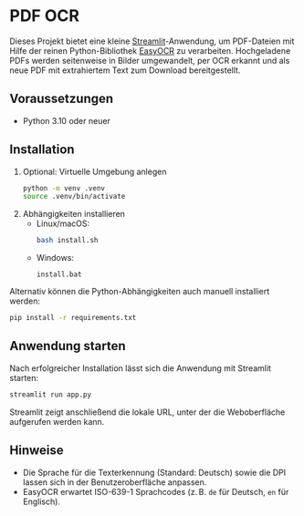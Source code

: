 # PDF OCR

Dieses Projekt bietet eine kleine [Streamlit](https://streamlit.io)-Anwendung, um PDF-Dateien mit Hilfe der reinen Python-Bibliothek [EasyOCR](https://github.com/JaidedAI/EasyOCR) zu verarbeiten. Hochgeladene PDFs werden seitenweise in Bilder umgewandelt, per OCR erkannt und als neue PDF mit extrahiertem Text zum Download bereitgestellt.

## Voraussetzungen

- Python 3.10 oder neuer


## Installation

1. Optional: Virtuelle Umgebung anlegen
   ```bash
   python -m venv .venv
   source .venv/bin/activate
   ```
2. Abhängigkeiten installieren
   - Linux/macOS:
     ```bash
     bash install.sh
     ```
   - Windows:
     ```
     install.bat
     ```

Alternativ können die Python-Abhängigkeiten auch manuell installiert werden:
```bash
pip install -r requirements.txt
```

## Anwendung starten

Nach erfolgreicher Installation lässt sich die Anwendung mit Streamlit starten:
```bash
streamlit run app.py
```
Streamlit zeigt anschließend die lokale URL, unter der die Weboberfläche aufgerufen werden kann.

## Hinweise

- Die Sprache für die Texterkennung (Standard: Deutsch) sowie die DPI lassen sich in der Benutzeroberfläche anpassen.
- EasyOCR erwartet ISO-639-1 Sprachcodes (z. B. `de` für Deutsch, `en` für Englisch).
